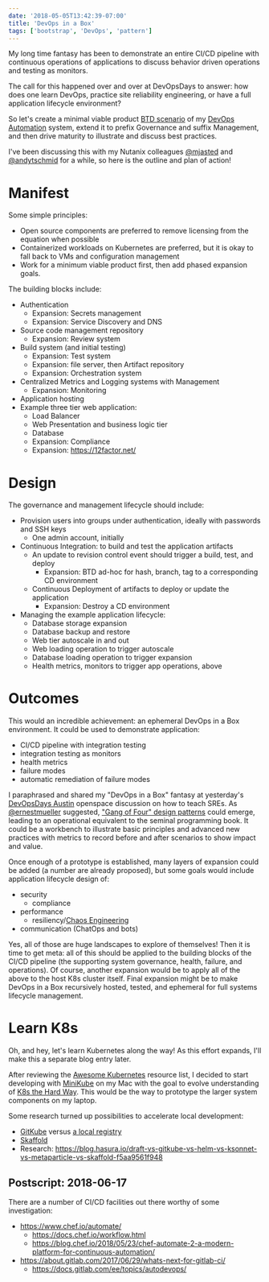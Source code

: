```yaml
---
date: '2018-05-05T13:42:39-07:00'
title: 'DevOps in a Box'
tags: ['bootstrap', 'DevOps', 'pattern']
---
```

My long time fantasy has been to demonstrate an entire CI/CD pipeline with
 continuous operations of applications to discuss behavior driven operations
 and testing as monitors.

The call for this happened over and over at DevOpsDays to answer: how does one
 learn DevOps, practice site reliability engineering, or have a full
 application lifecycle environment?

So let's create a minimal viable product [BTD scenario](../devops-btd-pattern)
 of my [DevOps Automation](../devops-automation) system,
 extend it to prefix Governance and suffix Management,
 and then drive maturity to illustrate and discuss best practices.
<!--more-->
I've been discussing this with my Nutanix colleagues
 [@mjasted](https://github.com/mjastad) and
 [@andytschmid](https://github.com/andytschmid/) for a while,
 so here is the outline and plan of action!

# Manifest #

Some simple principles:

- Open source components are preferred to remove licensing from the equation
  when possible
- Containerized workloads on Kubernetes are preferred, but it is okay to
  fall back to VMs and configuration management
- Work for a minimum viable product first, then add phased expansion goals.

The building blocks include:

- Authentication
  - Expansion: Secrets management
  - Expansion: Service Discovery and DNS
- Source code management repository
  - Expansion: Review system
- Build system (and initial testing)
  - Expansion: Test system
  - Expansion: file server, then Artifact repository
  - Expansion: Orchestration system
- Centralized Metrics and Logging systems with Management
  - Expansion: Monitoring
- Application hosting
- Example three tier web application:
  - Load Balancer
  - Web Presentation and business logic tier
  - Database
  - Expansion: Compliance
  - Expansion: https://12factor.net/

# Design #

The governance and management lifecycle should include:

- Provision users into groups under authentication,
  ideally with passwords and SSH keys
  - One admin account, initially
- Continuous Integration: to build and test the application artifacts
  - An update to revision control event should trigger a build, test, and deploy
    - Expansion: BTD ad-hoc for hash, branch, tag to a
  corresponding CD environment
  - Continuous Deployment of artifacts to deploy or update the application
    - Expansion: Destroy a CD environment
- Managing the example application lifecycle:
  - Database storage expansion
  - Database backup and restore
  - Web tier autoscale in and out
  - Web loading operation to trigger autoscale
  - Database loading operation to trigger expansion
  - Health metrics, monitors to trigger app operations, above

# Outcomes #

This would an incredible achievement: an ephemeral DevOps in a Box environment.
 It could be used to demonstrate application:

- CI/CD pipeline with integration testing
- integration testing as monitors
- health metrics
- failure modes
- automatic remediation of failure modes

I paraphrased and shared my "DevOps in a Box" fantasy at yesterday's
 [DevOpsDays Austin](https://twitter.com/hashtag/devopsdaysatx?src=hash)
 openspace discussion on how to teach SREs.
 As [@ernestmueller](https://twitter.com/ernestmueller) suggested,
 ["Gang of Four" design patterns](https://en.wikipedia.org/wiki/Design_Patterns)
 could emerge, leading to an operational equivalent
 to the seminal programming book. It could be a workbench to illustrate basic
 principles and advanced new practices with metrics to record before and after
 scenarios to show impact and value.

Once enough of a prototype is established, many layers of expansion could be
 added (a number are already proposed), but some goals would include
 application lifecycle design of:

- security
  - compliance
- performance
  - resiliency/[Chaos Engineering](https://principlesofchaos.org/)
- communication (ChatOps and bots)

Yes, all of those are huge landscapes to explore of themselves!
 Then it is time to get meta: all of this should be applied to the building
 blocks of the CI/CD pipeline (the supporting system governance, health,
 failure, and operations). Of course, another expansion would be to apply all
 of the above to the host K8s cluster itself. Final expansion might be to make
 DevOps in a Box recursively hosted, tested, and ephemeral for full systems
 lifecycle management.

# Learn K8s #

Oh, and hey, let's learn Kubernetes along the way! As this effort expands,
 I'll make this a separate blog entry later.

After reviewing the [Awesome Kubernetes](https://github.com/ramitsurana/awesome-kubernetes)
 resource list, I decided to start developing with
 [MiniKube](https://kubernetes.io/docs/tasks/tools/install-minikube/)
 on my Mac with the goal to evolve understanding of
 [K8s the Hard Way](https://github.com/kelseyhightower/kubernetes-the-hard-way).
 This would be the way to prototype the larger system components on my laptop.

Some research turned up possibilities to accelerate local development:

- [GitKube](https://gitkube.sh/) versus
 [a local registry](https://blog.hasura.io/sharing-a-local-registry-for-minikube-37c7240d0615)
- [Skaffold](https://github.com/GoogleContainerTools/skaffold)
- Research: https://blog.hasura.io/draft-vs-gitkube-vs-helm-vs-ksonnet-vs-metaparticle-vs-skaffold-f5aa9561f948

## Postscript: 2018-06-17

There are a number of CI/CD facilities out there worthy of some investigation:

- https://www.chef.io/automate/
  - https://docs.chef.io/workflow.html
  - https://blog.chef.io/2018/05/23/chef-automate-2-a-modern-platform-for-continuous-automation/
- https://about.gitlab.com/2017/06/29/whats-next-for-gitlab-ci/
  - https://docs.gitlab.com/ee/topics/autodevops/
